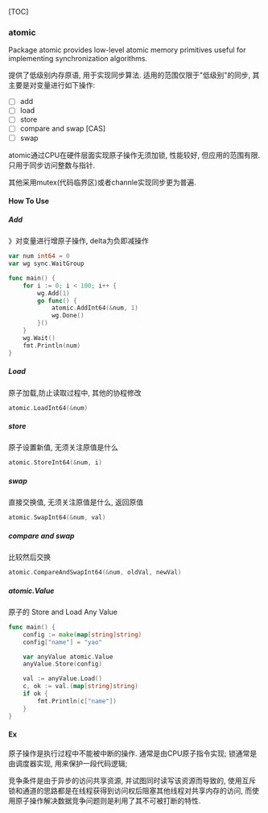 [TOC]

### atomic

Package atomic provides low-level atomic memory primitives useful for implementing synchronization algorithms.

提供了低级别内存原语, 用于实现同步算法.  适用的范围仅限于"低级别"的同步, 其主要是对变量进行如下操作:

- [ ] add
- [ ] load
- [ ] store
- [ ] compare and swap [CAS]
- [ ] swap

atomic通过CPU在硬件层面实现原子操作无须加锁, 性能较好, 但应用的范围有限. 只用于同步访问整数与指针.

其他采用mutex(代码临界区)或者channle实现同步更为普遍.

#### How To Use

##### Add

》对变量进行增原子操作, delta为负即减操作

~~~go
var num int64 = 0
var wg sync.WaitGroup

func main() {
	for i := 0; i < 100; i++ {
		wg.Add(1)
		go func() {
			atomic.AddInt64(&num, 1)
			wg.Done()
		}()
	}
	wg.Wait()
	fmt.Println(num)
}
~~~

##### Load

原子加载,防止读取过程中, 其他的协程修改

~~~go
atomic.LoadInt64(&num)
~~~

##### store

原子设置新值, 无须关注原值是什么

~~~go
atomic.StoreInt64(&num, i)
~~~

##### swap

直接交换值, 无须关注原值是什么, 返回原值

~~~go
atomic.SwapInt64(&num, val)
~~~

##### compare and swap

比较然后交换

~~~go
atomic.CompareAndSwapInt64(&num, oldVal, newVal)
~~~

##### atomic.Value

原子的 Store and Load Any Value

~~~go
func main() {
	config := make(map[string]string)
	config["name"] = "yao"

	var anyValue atomic.Value
	anyValue.Store(config)

	val := anyValue.Load()
	c, ok := val.(map[string]string)
	if ok {
		fmt.Println(c["name"])
	}
}
~~~

#### Ex

原子操作是执行过程中不能被中断的操作. 通常是由CPU原子指令实现; 锁通常是由调度器实现, 用来保护一段代码逻辑;

竞争条件是由于异步的访问共享资源, 并试图同时读写该资源而导致的, 使用互斥锁和通道的思路都是在线程获得到访问权后阻塞其他线程对共享内存的访问, 而使用原子操作解决数据竞争问题则是利用了其不可被打断的特性. 